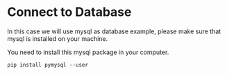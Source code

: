 # Connect to Database

In this case we will use mysql as database example, please make sure that mysql is installed on your machine.

You need to install this mysql package in your computer.

```shell
pip install pymysql --user
```